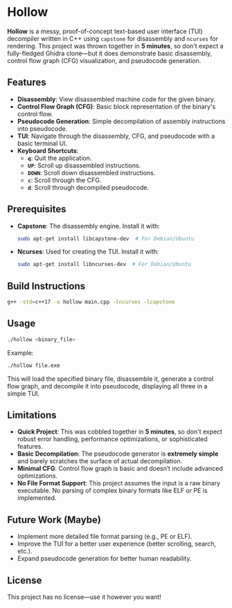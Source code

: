 # Hollow

**Hollow** is a messy, proof-of-concept text-based user interface (TUI) decompiler written in C++ using `capstone` for disassembly and `ncurses` for rendering. This project was thrown together in **5 minutes**, so don't expect a fully-fledged Ghidra clone—but it does demonstrate basic disassembly, control flow graph (CFG) visualization, and pseudocode generation.

## Features

- **Disassembly**: View disassembled machine code for the given binary.
- **Control Flow Graph (CFG)**: Basic block representation of the binary's control flow.
- **Pseudocode Generation**: Simple decompilation of assembly instructions into pseudocode.
- **TUI**: Navigate through the disassembly, CFG, and pseudocode with a basic terminal UI.
- **Keyboard Shortcuts**:
  - **`q`**: Quit the application.
  - **`UP`**: Scroll up disassembled instructions.
  - **`DOWN`**: Scroll down disassembled instructions.
  - **`c`**: Scroll through the CFG.
  - **`d`**: Scroll through decompiled pseudocode.

## Prerequisites

- **Capstone**: The disassembly engine. Install it with:
  ```bash
  sudo apt-get install libcapstone-dev  # For Debian/Ubuntu
  ```
- **Ncurses**: Used for creating the TUI. Install it with:
  ```bash
  sudo apt-get install libncurses-dev  # For Debian/Ubuntu
  ```

## Build Instructions

```bash
g++ -std=c++17 -o hollow main.cpp -lncurses -lcapstone
```

## Usage

```bash
./hollow <binary_file>
```

Example:
```bash
./hollow file.exe
```

This will load the specified binary file, disassemble it, generate a control flow graph, and decompile it into pseudocode, displaying all three in a simple TUI.

## Limitations

- **Quick Project**: This was cobbled together in **5 minutes**, so don't expect robust error handling, performance optimizations, or sophisticated features.
- **Basic Decompilation**: The pseudocode generator is **extremely simple** and barely scratches the surface of actual decompilation.
- **Minimal CFG**: Control flow graph is basic and doesn’t include advanced optimizations.
- **No File Format Support**: This project assumes the input is a raw binary executable. No parsing of complex binary formats like ELF or PE is implemented.

## Future Work (Maybe)

- Implement more detailed file format parsing (e.g., PE or ELF).
- Improve the TUI for a better user experience (better scrolling, search, etc.).
- Expand pseudocode generation for better human readability.

## License

This project has no license—use it however you want!

